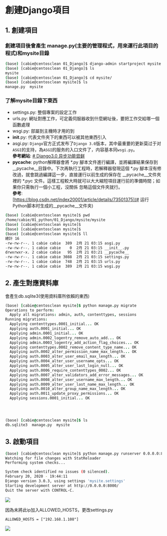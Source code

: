 ﻿# 創建Django項目


## 1. 創建項目


### 創建項目後會產生 manage.py(主要的管理程式，用來運行此項目的程式)和mysite目錄

```bash
(base) [cabie@centosclean 01_Django]$ django-admin startproject mysite
(base) [cabie@centosclean 01_Django]$ ls
mysite
(base) [cabie@centosclean 01_Django]$ cd mysite/
(base) [cabie@centosclean mysite]$ ls
manage.py  mysite

```

### 了解mysite目錄下東西

- settings.py: 整個專案的設定工作<br>
- urls.py: 網址對應工作，可定義伺服器收到什麼網址後，要把工作交給哪一個函數處理<br>
- wsgi.py: 部屬到主機時才用的到<br>
- __init__.py: 代表文件夾下的東西可以被其他東西引入<br>
- asgi.py: `Django`官方正式发布了`Django 3.0`版本，其中最重要的更新莫过于对`ASGI`的支持，為`ASGI`的服务的入口文件了，内容基本同`wsgi.py`。<br>
**參考網站**: [# Django3.0 异步功能尝鲜](https://juejin.im/post/5df32661e51d4558096d5686)<br>
- __pycache__: python解釋器會將 *.py 腳本文件進行編譯，並將編譯結果保存到__pycache__目錄中。下次再執行工程時，若解釋器發現這個 *.py 腳本沒有修改過，就會跳過編譯這一步，直接運行以前生成的保存在 __pycache__文件夾裡的 *.pyc 文件。這樣工程較大時就可以大大縮短項目運行前的準備時間；如果你只需執行一個小工程，沒關係 忽略這個文件夾就行。<br>
**參考**: <br>[https://blog.csdn.net/index20001/article/details/73501375](# 运行Python脚本时生成的__pycache__文件夹)<br>



```bash
(base) [cabie@centosclean mysite]$ pwd
/home/cabie/01_python/01_Django/mysite/mysite
(base) [cabie@centosclean mysite]$
(base) [cabie@centosclean mysite]$
(base) [cabie@centosclean mysite]$ ll
總計 16
-rw-rw-r--. 1 cabie cabie  389  2月 21 03:15 asgi.py
-rw-rw-r--. 1 cabie cabie    0  2月 21 03:15 __init__.py
drwxrwxr-x. 2 cabie cabie   95  2月 21 03:21 __pycache__
-rw-rw-r--. 1 cabie cabie 3088  2月 21 03:15 settings.py
-rw-rw-r--. 1 cabie cabie  748  2月 21 03:15 urls.py
-rw-rw-r--. 1 cabie cabie  389  2月 21 03:15 wsgi.py

```





## 2. 產生對應資料庫

會產生db.sqlite3(使用資料庫所依賴的東西)

```j
(base) [cabie@centosclean mysite]$ python manage.py migrate
Operations to perform:
  Apply all migrations: admin, auth, contenttypes, sessions
Running migrations:
  Applying contenttypes.0001_initial... OK
  Applying auth.0001_initial... OK
  Applying admin.0001_initial... OK
  Applying admin.0002_logentry_remove_auto_add... OK
  Applying admin.0003_logentry_add_action_flag_choices... OK
  Applying contenttypes.0002_remove_content_type_name... OK
  Applying auth.0002_alter_permission_name_max_length... OK
  Applying auth.0003_alter_user_email_max_length... OK
  Applying auth.0004_alter_user_username_opts... OK
  Applying auth.0005_alter_user_last_login_null... OK
  Applying auth.0006_require_contenttypes_0002... OK
  Applying auth.0007_alter_validators_add_error_messages... OK
  Applying auth.0008_alter_user_username_max_length... OK
  Applying auth.0009_alter_user_last_name_max_length... OK
  Applying auth.0010_alter_group_name_max_length... OK
  Applying auth.0011_update_proxy_permissions... OK
  Applying sessions.0001_initial... OK




(base) [cabie@centosclean mysite]$ ls
db.sqlite3  manage.py  mysite

```



## 3. 啟動項目

```bash
(base) [cabie@centosclean mysite]$ python manage.py runserver 0.0.0.0:8000
Watching for file changes with StatReloader
Performing system checks...

System check identified no issues (0 silenced).
February 20, 2020 - 19:44:11
Django version 3.0.3, using settings 'mysite.settings'
Starting development server at http://0.0.0.0:8000/
Quit the server with CONTROL-C.

```
![](https://images2.imgbox.com/60/50/h2UBRBLx_o.png)

因為未將此ip加入ALLOWED_HOSTS，更改settings.py<br>

```
ALLOWED_HOSTS = ["192.168.1.108"]
```

![](https://images2.imgbox.com/d7/ab/8BzYg4nr_o.png)

